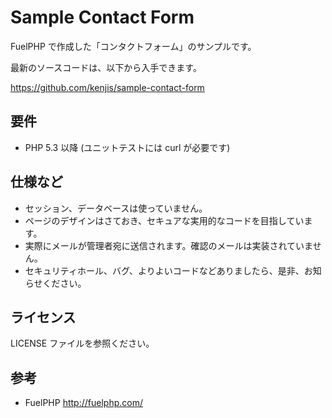 # Sample Contact Form

FuelPHP で作成した「コンタクトフォーム」のサンプルです。

最新のソースコードは、以下から入手できます。

https://github.com/kenjis/sample-contact-form

## 要件

* PHP 5.3 以降 (ユニットテストには curl が必要です)

## 仕様など

* セッション、データベースは使っていません。
* ページのデザインはさておき、セキュアな実用的なコードを目指しています。
* 実際にメールが管理者宛に送信されます。確認のメールは実装されていません。
* セキュリティホール、バグ、よりよいコードなどありましたら、是非、お知らせください。

## ライセンス

LICENSE ファイルを参照ください。

## 参考

- FuelPHP http://fuelphp.com/

